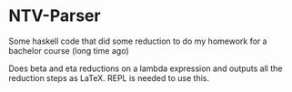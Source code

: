 NTV-Parser
==========

Some haskell code that did some reduction to do my homework for a bachelor course (long time ago)

Does beta and eta reductions on a lambda expression and outputs all the reduction steps as LaTeX. REPL is needed to use this.
